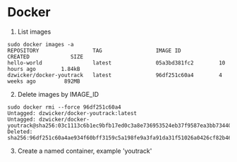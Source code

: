 # Docker

1. List images

```
sudo docker images -a
REPOSITORY                 TAG                 IMAGE ID            CREATED             SIZE
hello-world                latest              05a3bd381fc2        10 hours ago        1.84kB
dzwicker/docker-youtrack   latest              96df251c60a4        4 weeks ago         892MB
```

2. Delete images by IMAGE_ID

```
sudo docker rmi --force 96df251c60a4
Untagged: dzwicker/docker-youtrack:latest
Untagged: dzwicker/docker-youtrack@sha256:03c1113c6b1ec9bfb17ed0c3a8e736953524eb37f9587ea3bb734408d1bb94cd
Deleted: sha256:96df251c60a4ae934f60bff3159c5a198fe9a3fa91da31f51026a0426cf82b46
```

3. Create a named container, example 'youtrack'

```

```
